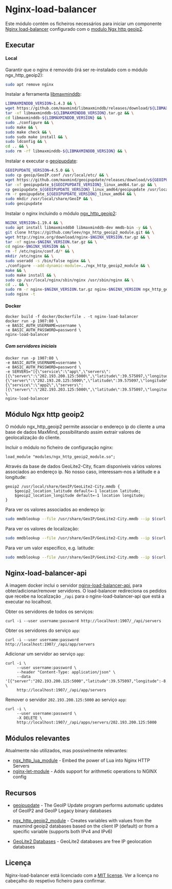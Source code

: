 # Nginx-load-balancer

Este módulo contém os ficheiros necessários para iniciar um componente [Nginx load-balancer](http://nginx.org/en/docs/http/load_balancing.html) 
configurado com o [modulo Ngx http geoip2](http://nginx.org/en/docs/http/ngx_http_geoip_module.html).

## Executar

#### Local

Garantir que o nginx é removido (irá ser re-instalado com o módulo ngx_http_geoip2):

```sh
sudo apt remove nginx
```

Instalar a ferramenta [libmaxminddb](https://github.com/maxmind/libmaxminddb):

```sh
LIBMAXMINDDB_VERSION=1.4.3 && \
wget https://github.com/maxmind/libmaxminddb/releases/download/${LIBMAXMINDDB_VERSION}/libmaxminddb-${LIBMAXMINDDB_VERSION}.tar.gz && \
tar -xf libmaxminddb-${LIBMAXMINDDB_VERSION}.tar.gz && \
cd libmaxminddb-${LIBMAXMINDDB_VERSION} && \
sudo ./configure && \
sudo make && \
sudo make check && \
sudo sudo make install && \
sudo ldconfig && \
cd .. && \
sudo rm -rf libmaxminddb-${LIBMAXMINDDB_VERSION} && \
```

Instalar e executar o [geoipupdate](https://github.com/maxmind/geoipupdate):

```sh
GEOIPUPDATE_VERSION=4.5.0 && \
sudo cp geoip/GeoIP.conf /usr/local/etc/ && \
wget https://github.com/maxmind/geoipupdate/releases/download/v${GEOIPUPDATE_VERSION}/geoipupdate_${GEOIPUPDATE_VERSION}_linux_amd64.tar.gz && \
tar -xf geoipupdate_${GEOIPUPDATE_VERSION}_linux_amd64.tar.gz && \
cp geoipupdate_${GEOIPUPDATE_VERSION}_linux_amd64/geoipupdate /usr/local/bin && \
rm -r geoipupdate_${GEOIPUPDATE_VERSION}_linux_amd64 && \
sudo mkdir /usr/local/share/GeoIP && \
sudo geoipupdate
```

Instalar o nginx incluindo o módulo [ngx_http_geoip2](https://github.com/leev/ngx_http_geoip2_module):

```sh
NGINX_VERSION=1.19.4 && \
sudo apt install libmaxminddb0 libmaxminddb-dev mmdb-bin -y && \
git clone https://github.com/leev/ngx_http_geoip2_module.git && \
wget http://nginx.org/download/nginx-$NGINX_VERSION.tar.gz && \
tar -xf nginx-$NGINX_VERSION.tar.gz && \
cd nginx-$NGINX_VERSION && \
rm -f /etc/nginx/conf.d/* && \
mkdir /etc/nginx && \
sudo useradd -s /bin/false nginx && \
./configure --add-dynamic-module=../ngx_http_geoip2_module && \
make && \
sudo make install && \
sudo cp /usr/local/nginx/sbin/nginx /usr/sbin/nginx && \
cd .. && \
sudo rm -r nginx-$NGINX_VERSION.tar.gz nginx-$NGINX_VERSION ngx_http_geoip2_module && \
sudo nginx -t
```

#### Docker
 
```shell script
docker build -f docker/Dockerfile . -t nginx-load-balancer  
docker run -p 1907:80 \
-e BASIC_AUTH_USERNAME=username \
-e BASIC_AUTH_PASSWORD=password \
nginx-load-balancer 
```

##### Com servidores iniciais
```shell script
docker run -p 1907:80 \
-e BASIC_AUTH_USERNAME=username \
-e BASIC_AUTH_PASSWORD=password \
-e SERVERS="[{\"service\":\"app\",\"servers\":[{\"server\":\"202.193.200.125:5000\",\"latitude\":39.575097,\"longitude\":-8.909794,\"region\":\"EUROPE\"},{\"server\":\"202.193.20.125:5000\",\"latitude\":39.575097,\"longitude\":-8.909794,\"region\":\"EUROPE\"}]},{\"service\":\"app2\",\"servers\":[{\"server\":\"202.193.203.125:5000\",\"latitude\":39.575097,\"longitude\":-8.909794,\"region\":\"EUROPE\"}]}]" \
nginx-load-balancer
```

## Módulo Ngx http geoip2

O módulo ngx_http_geoip2 permite associar o endereço ip do cliente a uma base de dados MaxMind, possibilitando assim
extrair valores de geolocalização do cliente.

Incluir o módulo no ficheiro de configuração nginx:
```nginx
load_module "modules/ngx_http_geoip2_module.so";
```

Através da base de dados GeoLite2-City, ficam disponíveis vários valores associados ao endereço ip. No nosso caso, interessam-nos a latitude e a longitude: 
```nginx
geoip2 /usr/local/share/GeoIP/GeoLite2-City.mmdb {
    $geoip2_location_latitude default=-1 location latitude;
    $geoip2_location_longitude default=-1 location longitude;
}
```

Para ver os valores associados ao endereço ip:
```sh
sudo mmdblookup --file /usr/share/GeoIP/GeoLite2-City.mmdb --ip $(curl https://ipinfo.io/ip)
```

Para ver os valores de localização: 
```sh
sudo mmdblookup --file /usr/share/GeoIP/GeoLite2-City.mmdb --ip $(curl https://ipinfo.io/ip) location
```

Para ver um valor especifico, e.g. latitude:
```sh
sudo mmdblookup --file /usr/share/GeoIP/GeoLite2-City.mmdb --ip $(curl https://ipinfo.io/ip) location latitude
```

## Nginx-load-balancer-api

A imagem docker inclui o servidor [nginx-load-balancer-api](../nginx-load-balancer-api), para obter/adicionar/remover servidores.
O load-balancer redireciona os pedidos que recebe na localização `_/api` para o nginx-load-balancer-api que
está a executar no localhost.

Obter os servidores de todos os serviços:
```shell script
curl -i --user username:password http://localhost:1907/_/api/servers
```

Obter os servidores do serviço `app`:
```shell script
curl -i --user username:password http://localhost:1907/_/api/app/servers
```

Adicionar um servidor ao serviço `app`:
```shell script
curl -i \
     --user username:password \
     --header "Content-Type: application/json" \
     --data '[{"server":"202.193.200.125:5000","latitude":39.575097,"longitude":-8.909794,"region":"EUROPE"}]' \
     http://localhost:1907/_/api/app/servers
```

Remover o servidor `202.193.200.125:5000` ao serviço `app`:
```shell script
curl -i \
     --user username:password \
     -X DELETE \
     http://localhost:1907/_/api/apps/servers/202.193.200.125:5000
```

## Módulos relevantes 

Atualmente não utilizados, mas possivelmente relevantes:

- [ngx_http_lua_module](https://github.com/openresty/lua-nginx-module) - Embed the power of Lua into Nginx HTTP Servers
- [nginx-let-module](https://github.com/arut/nginx-let-module) - Adds support for arithmetic operations to NGINX config

## Recursos

- [geoipupdate](https://github.com/maxmind/geoipupdate) - The GeoIP Update program performs automatic updates of GeoIP2 and GeoIP Legacy binary databases

- [ngx_http_geoip2_module](https://github.com/leev/ngx_http_geoip2_module) - Creates variables with values from the maxmind geoip2 databases based on the client IP (default) or from a specific variable (supports both IPv4 and IPv6)

- [GeoLite2 Databases](https://dev.maxmind.com/geoip/geoip2/geolite2/) - GeoLite2 databases are free IP geolocation databases 


## Licença

Nginx-load-balancer está licenciado com a [MIT license](../LICENSE). Ver a licença no cabeçalho do respetivo ficheiro para confirmar.
